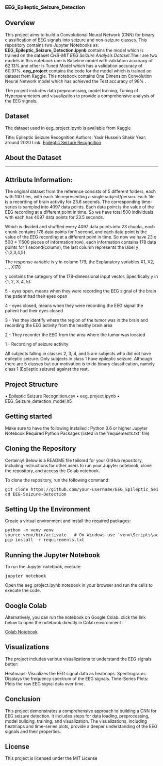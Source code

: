 ### EEG_Epileptic_Seizure_Detection
## Overview

This project aims to build a Convolutional Neural Network (CNN) for binary classification of EEG signals into seizure and non-seizure classes. 
This repository contains two Jupyter Notebooks as:
    **EEG_Epileptic_Seizure_Detection.ipynb** contains the model which is trained on the dataset *CHB-MIT EEG Seizure Analysis Dataset*.Their are two models in this notebook one is Baseline model with validation accuracy of 62.13% and other is Tuned Model which has a validation accuracy of 60.97%.
    **eeg_project** contains the code for the model which is trained on dataset from Kaggle.
    This notebook contains One Dimension Convolution Neural Network model which has achieved the Test accuracy of 98% .

The project includes data preprocessing, model training, Tuning of Hyperparameters and visualization to provide a comprehensive analysis of the EEG signals.

## Dataset

The dataset used in eeg_project.ipynb is available from Kaggle

Title: Epileptic Seizure Recognition
Authors: Yasir Hussein Shakir 
Year: around 2020
Link: <a href="https://www.kaggle.com/datasets/yasserhessein/epileptic-seizure-recognition">Epileptic Seizure Recognition</a>

## About the Dataset 
----

## Attribute Information:

The original dataset from the reference consists of 5 different folders, each with 100 files, with each file representing a single subject/person. Each file is a recording of brain activity for 23.6 seconds. The corresponding time-series is sampled into 4097 data points. Each data point is the value of the EEG recording at a different point in time. So we have total 500 individuals with each has 4097 data points for 23.5 seconds.

Which is divided and shuffled every 4097 data points into 23 chunks, each chunk contains 178 data points for 1 second, and each data point is the value of the EEG recording at a different point in time. So now we have 23 x 500 = 11500 pieces of information(row), each information contains 178 data points for 1 second(column), the last column represents the label y {1,2,3,4,5}.

The response variable is y in column 179, the Explanatory variables X1, X2, …, X178

y contains the category of the 178-dimensional input vector. Specifically y in {1, 2, 3, 4, 5}:

5 - eyes open, means when they were recording the EEG signal of the brain the patient had their eyes open

4 - eyes closed, means when they were recording the EEG signal the patient had their eyes closed

3 - Yes they identify where the region of the tumor was in the brain and recording the EEG activity from the healthy brain area

2 - They recorder the EEG from the area where the tumor was located

1 - Recording of seizure activity

All subjects falling in classes 2, 3, 4, and 5 are subjects who did not have epileptic seizure. Only subjects in class 1 have epileptic seizure. Although there are 5 classes but our motivation is to do binary classification, namely class 1 (Epileptic seizure) against the rest.

## Project Structure
• Epileptic Seizure Recognition.csv
• eeg_project.ipynb
• EEG_Seizure_detection_model.h5

## Getting started
Make sure to have the following installed :
Python 3.6 or higher 
Jupyter Notebook
Required Python Packages (listed in the 'requiements.txt' file)

## Cloning the Repository


Certainly! Below is a README file tailored for your GitHub repository, including instructions for other users to run your Jupyter notebook, clone the repository, and access the Colab notebook.


To clone the repository, run the following command:
<pre>
git clone https://github.com/your-username/EEG_Epileptic_Seizure_Detection.git
cd EEG-Seizure-Detection
</pre>

## Setting Up the Environment

Create a virtual environment and install the required packages:
<pre>
python -m venv venv
source venv/bin/activate   # On Windows use `venv\Scripts\activate`
pip install -r requirements.txt
</pre>

## Running the Jupyter Notebook

To run the Jupyter notebook, execute:
<pre>
jupyter notebook
</pre>

Open the eeg_project.ipynb notebook in your browser and run the cells to execute the code.


## Google Colab

Alternatively, you can run the notebook on Google Colab. click the link below to open the notebook directly in Colab environment :

<a href = "https://github.com/hitesh-bhatnagar/EEG_Epileptic_Seizure_Detection/blob/main/eeg_project.ipynb">Colab Notebook</a>

## Visualizations

The project includes various visualizations to understand the EEG signals better:

Heatmaps: Visualizes the EEG signal data as heatmaps.
Spectrograms: Displays the frequency spectrum of the EEG signals.
Time-Series Plots: Plots the raw EEG signal data over time.

## Conclusion

This project demonstrates a comprehensive approach to building a CNN for EEG seizure detection. It includes steps for data loading, preprocessing, model building, training, and visualization. The visualizations, including heatmaps and time-series plots, provide a deeper understanding of the EEG signals and their properties.

## License
This project is licensed under the MIT License 

